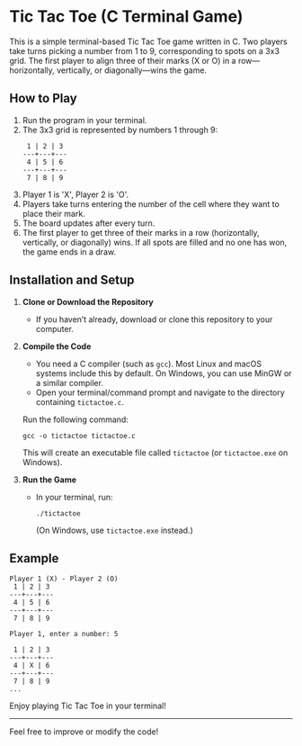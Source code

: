# Tic Tac Toe (C Terminal Game)

This is a simple terminal-based Tic Tac Toe game written in C. Two players take turns picking a number from 1 to 9, corresponding to spots on a 3x3 grid. The first player to align three of their marks (X or O) in a row—horizontally, vertically, or diagonally—wins the game.

## How to Play

1. Run the program in your terminal.
2. The 3x3 grid is represented by numbers 1 through 9:
   ```
    1 | 2 | 3
   ---+---+---
    4 | 5 | 6
   ---+---+---
    7 | 8 | 9
   ```
3. Player 1 is 'X', Player 2 is 'O'.
4. Players take turns entering the number of the cell where they want to place their mark.
5. The board updates after every turn.
6. The first player to get three of their marks in a row (horizontally, vertically, or diagonally) wins. If all spots are filled and no one has won, the game ends in a draw.

## Installation and Setup

1. **Clone or Download the Repository**
   - If you haven’t already, download or clone this repository to your computer.

2. **Compile the Code**
   - You need a C compiler (such as `gcc`). Most Linux and macOS systems include this by default. On Windows, you can use MinGW or a similar compiler.
   - Open your terminal/command prompt and navigate to the directory containing `tictactoe.c`.

   Run the following command:
   ```
   gcc -o tictactoe tictactoe.c
   ```

   This will create an executable file called `tictactoe` (or `tictactoe.exe` on Windows).

3. **Run the Game**
   - In your terminal, run:
     ```
     ./tictactoe
     ```
     (On Windows, use `tictactoe.exe` instead.)

## Example

```
Player 1 (X) - Player 2 (O)
 1 | 2 | 3
---+---+---
 4 | 5 | 6
---+---+---
 7 | 8 | 9

Player 1, enter a number: 5

 1 | 2 | 3
---+---+---
 4 | X | 6
---+---+---
 7 | 8 | 9
...
```

Enjoy playing Tic Tac Toe in your terminal!

---

Feel free to improve or modify the code!
